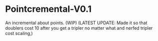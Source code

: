 # Pointcremental-V0.1
An incremental about points.  (WIP)
(LATEST UPDATE:  Made it so that doublers cost 10 after you get a tripler no matter what and nerfed tripler cost scaling,)
